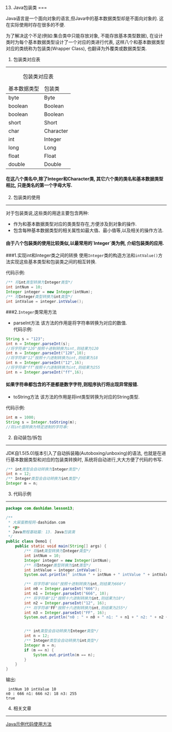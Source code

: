 13. Java包装类
===
<div class="jumbotron">
<p>Java语言是一个面向对象的语言,但Java中的基本数据类型却是不面向对象的. 这在实际使用时存在很多的不便.</p>
<p>为了解决这个不足(例如:集合类中只能存放对象, 不能存放基本类型数据), 在设计类时为每个基本数据类型设计了一个对应的类进行代表, 这样八个和基本数据类型对应的类统称为包装类(Wrapper Class), 也翻译为外覆类或数据类型类.
</p>
</div>
 
1. 包装类对应表
---

<table class="table table-bordered table-responsive">
    <caption>包装类对应表</caption>
    <thead>
        <tr class="success">
            <td>基本数据类型</td>
            <td>包装类</td>
        </tr>
    </thead>
    <tbody>
        <tr class="active">
            <td>byte</td>
            <td>Byte</td>
        </tr>
		<tr>
			<td>boolean</td>
			<td>Boolean</td>
        </tr>
		<tr class="active">
			<td>boolean</td>
			<td>Boolean</td>
        </tr>
		<tr>
			<td>short</td>
			<td>Short</td>
        </tr>
		<tr class="active">
			<td>char</td>
			<td>Character</td>
        </tr>
		<tr>
			<td>int</td>
			<td>Integer</td>
        </tr>
		<tr class="active">
			<td>long</td>
			<td>Long</td>
        </tr>
		<tr>
			<td>float</td>
			<td>Float</td>
        </tr>
		<tr class="active">
			<td>double</td>
			<td>Double</td>
        </tr>
    </tbody>
</table>

<div class="bs-callout">
<h4>在这八个类名中,除了Integer和Character类, 其它六个类的类名和基本数据类型相比, 只是类名的第一个字母大写.
</h4>
</div>

2. 包装类的使用
---

对于包装类说,这些类的用途主要包含两种:
* 作为和基本数据类型对应的类类型存在,方便涉及到对象的操作.
* 包含每种基本数据类型的相关属性如最大值、最小值等,以及相关的操作方法.

<div class="bs-callout">
<h4>由于八个包装类的使用比较类似,以最常用的`Integer`类为例, 介绍包装类的应用.</h4>
</div>

###1.实现int和Integer类之间的转换
使用`Integer`类的构造方法和`intValue()`方法实现这些基本类型和包装类之间的相互转换.

代码示例:
```java
/** 将int类型转换为Integer类型*/
int intNum = 10;
Integer integer = new Integer(intNum);
/** 将Integer类型转换为int类型*/
int intValue = integer.intValue();
```
###2.`Integer`类常用方法

* parseInt方法
该方法的作用是将字符串转换为对应的数值.    
代码示例:
```java
String s = "123";
int n = Integer.parseInt(s);
//将字符串"120"按照十进制转换为int,则结果为120
int n = Integer.parseInt("120",10);
//将字符串"12"按照十六进制转换为int,则结果为18
int n = Integer.parseInt("12",16);
//将字符串"ff"按照十六进制转换为int,则结果为255
int n = Integer.parseInt("ff",16);
```
<div class="bs-callout bs-callout-danger">
<h4>如果字符串都包含的不是都是数字字符,则程序执行将出现异常报错.
</h4>
</div>

* toString方法
该方法的作用是将int类型转换为对应的String类型.   

代码示例:
```java
int m = 1000;
String s = Integer.toString(m);
//将int值转换为特定进制的字符串:

```

2. 自动装包/拆包
---

JDK自1.5(5.0)版本引入了自动拆装箱(Autoboxing/unboxing)的语法, 也就是在进行基本数据类型和对应的包装类转换时, 系统将自动进行,大大方便了代码的书写.
```java
/** int类型会自动转换为Integer类型*/
int n = 12;
/** Integer类型会自动转换为int类型*/
Integer m = n;
```

3. 代码示例
---
```java
package com.dashidan.lesson13;

/**
 * 大屎蛋教程网-dashidan.com
 * <p>
 * Java教程基础篇: 13. Java包装类
 */
public class Demo1 {
    public static void main(String[] args) {
        /** 将int类型转换为Integer类型*/
        int intNum = 10;
        Integer integer = new Integer(intNum);
        /** 将Integer类型转换为int类型*/
        int intValue = integer.intValue();
        System.out.println(" intNum " + intNum + " intValue " + intValue);

        /** 将字符串"666"按照十进制转换为int,则结果为666*/
        int n0 = Integer.parseInt("666");
        int n1 = Integer.parseInt("666", 10);
        /** 将字符串"12"按照十六进制转换为int,则结果为18*/
        int n2 = Integer.parseInt("12", 16);
        /** 将字符串"FF"按照十六进制转换为int,则结果为255*/
        int n3 = Integer.parseInt("FF", 16);
        System.out.println("n0 : " + n0 + " n1: " + n1 + " n2: " + n2 + " n3: " + n3);


        /** int类型会自动转换为Integer类型*/
        int n = 12;
        /** Integer类型会自动转换为int类型*/
        Integer m = n;
        if (m == n) {
            System.out.println(m == n);
        }
    }
}

```

输出:

	 intNum 10 intValue 10
	n0 : 666 n1: 666 n2: 18 n3: 255
	true
	
4. 相关文章
---

[Java示例代码使用方法](http://localhost/article/java/addenda/Java示例代码使用方法.html)   